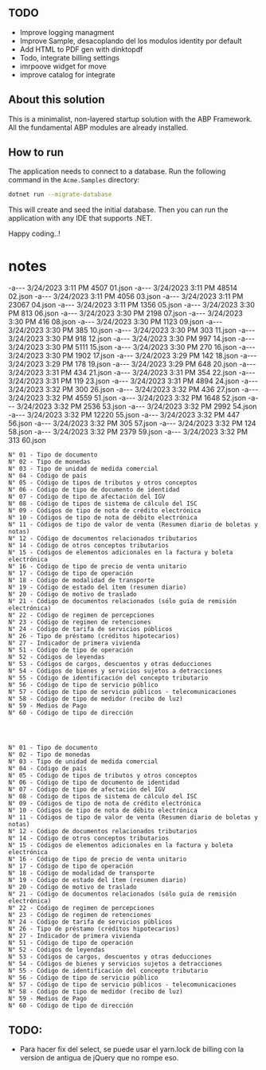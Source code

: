 ## TODO
- Improve logging managment
- Improve Sample, desacoplando del los modulos identity por default
- Add HTML to PDF gen with dinktopdf
- Todo, integrate billing settings
- imrpoove widget for move
- improve catalog for integrate

## About this solution

This is a minimalist, non-layered startup solution with the ABP Framework. All the fundamental ABP modules are already installed.

## How to run

The application needs to connect to a database. Run the following command in the `Acme.Samples` directory:

````bash
dotnet run --migrate-database
````

This will create and seed the initial database. Then you can run the application with any IDE that supports .NET.

Happy coding..!



# notes



-a---           3/24/2023  3:11 PM           4507 01.json
-a---           3/24/2023  3:11 PM          48514 02.json
-a---           3/24/2023  3:11 PM           4056 03.json
-a---           3/24/2023  3:11 PM          23067 04.json
-a---           3/24/2023  3:11 PM           1356 05.json
-a---           3/24/2023  3:30 PM            813 06.json
-a---           3/24/2023  3:30 PM           2198 07.json
-a---           3/24/2023  3:30 PM            416 08.json
-a---           3/24/2023  3:30 PM           1123 09.json
-a---           3/24/2023  3:30 PM            385 10.json
-a---           3/24/2023  3:30 PM            303 11.json
-a---           3/24/2023  3:30 PM            918 12.json
-a---           3/24/2023  3:30 PM            997 14.json
-a---           3/24/2023  3:30 PM           5111 15.json
-a---           3/24/2023  3:30 PM            270 16.json
-a---           3/24/2023  3:30 PM           1902 17.json
-a---           3/24/2023  3:29 PM            142 18.json
-a---           3/24/2023  3:29 PM            178 19.json
-a---           3/24/2023  3:29 PM            648 20.json
-a---           3/24/2023  3:31 PM            434 21.json
-a---           3/24/2023  3:31 PM            354 22.json
-a---           3/24/2023  3:31 PM            119 23.json
-a---           3/24/2023  3:31 PM           4894 24.json
-a---           3/24/2023  3:32 PM            300 26.json
-a---           3/24/2023  3:32 PM            436 27.json
-a---           3/24/2023  3:32 PM           4559 51.json
-a---           3/24/2023  3:32 PM           1648 52.json
-a---           3/24/2023  3:32 PM           2536 53.json
-a---           3/24/2023  3:32 PM           2992 54.json
-a---           3/24/2023  3:32 PM          12220 55.json
-a---           3/24/2023  3:32 PM            447 56.json
-a---           3/24/2023  3:32 PM            305 57.json
-a---           3/24/2023  3:32 PM            124 58.json
-a---           3/24/2023  3:32 PM           2379 59.json
-a---           3/24/2023  3:32 PM            313 60.json




    N° 01 - Tipo de documento
    N° 02 - Tipo de monedas
    N° 03 - Tipo de unidad de medida comercial
    N° 04 - Código de país
    N° 05 - Código de tipos de tributos y otros conceptos
    N° 06 - Código de tipo de documento de identidad
    N° 07 - Código de tipo de afectación del IGV
    N° 08 - Código de tipos de sistema de cálculo del ISC
    N° 09 - Códigos de tipo de nota de crédito electrónica
    N° 10 - Códigos de tipo de nota de débito electrónica
    N° 11 - Códigos de tipo de valor de venta (Resumen diario de boletas y notas)
    N° 12 - Código de documentos relacionados tributarios
    N° 14 - Código de otros conceptos tributarios
    N° 15 - Códigos de elementos adicionales en la factura y boleta electrónica
    N° 16 - Código de tipo de precio de venta unitario
    N° 17 - Código de tipo de operación
    N° 18 - Código de modalidad de transporte
    N° 19 - Código de estado del ítem (resumen diario)
    N° 20 - Código de motivo de traslado
    N° 21 - Código de documentos relacionados (sólo guía de remisión electrónica)
    N° 22 - Código de regimen de percepciones
    N° 23 - Código de regimen de retenciones
    N° 24 - Código de tarifa de servicios públicos
    N° 26 - Tipo de préstamo (créditos hipotecarios)
    N° 27 - Indicador de primera vivienda
    N° 51 - Código de tipo de operación
    N° 52 - Códigos de leyendas
    N° 53 - Códigos de cargos, descuentos y otras deducciones
    N° 54 - Códigos de bienes y servicios sujetos a detracciones
    N° 55 - Código de identificación del concepto tributario
    N° 56 - Código de tipo de servicio público
    N° 57 - Código de tipo de servicio públicos - telecomunicaciones
    N° 58 - Código de tipo de medidor (recibo de luz)
    N° 59 - Medios de Pago
    N° 60 - Código de tipo de dirección




    N° 01 - Tipo de documento
    N° 02 - Tipo de monedas
    N° 03 - Tipo de unidad de medida comercial
    N° 04 - Código de país
    N° 05 - Código de tipos de tributos y otros conceptos
    N° 06 - Código de tipo de documento de identidad
    N° 07 - Código de tipo de afectación del IGV
    N° 08 - Código de tipos de sistema de cálculo del ISC
    N° 09 - Códigos de tipo de nota de crédito electrónica
    N° 10 - Códigos de tipo de nota de débito electrónica
    N° 11 - Códigos de tipo de valor de venta (Resumen diario de boletas y notas)
    N° 12 - Código de documentos relacionados tributarios
    N° 14 - Código de otros conceptos tributarios
    N° 15 - Códigos de elementos adicionales en la factura y boleta electrónica
    N° 16 - Código de tipo de precio de venta unitario
    N° 17 - Código de tipo de operación
    N° 18 - Código de modalidad de transporte
    N° 19 - Código de estado del ítem (resumen diario)
    N° 20 - Código de motivo de traslado
    N° 21 - Código de documentos relacionados (sólo guía de remisión electrónica)
    N° 22 - Código de regimen de percepciones
    N° 23 - Código de regimen de retenciones
    N° 24 - Código de tarifa de servicios públicos
    N° 26 - Tipo de préstamo (créditos hipotecarios)
    N° 27 - Indicador de primera vivienda
    N° 51 - Código de tipo de operación
    N° 52 - Códigos de leyendas
    N° 53 - Códigos de cargos, descuentos y otras deducciones
    N° 54 - Códigos de bienes y servicios sujetos a detracciones
    N° 55 - Código de identificación del concepto tributario
    N° 56 - Código de tipo de servicio público
    N° 57 - Código de tipo de servicio públicos - telecomunicaciones
    N° 58 - Código de tipo de medidor (recibo de luz)
    N° 59 - Medios de Pago
    N° 60 - Código de tipo de dirección
    

## TODO:
- Para hacer fix del select, se puede usar el yarn.lock de billing con la version de antigua de jQuery que no rompe eso.